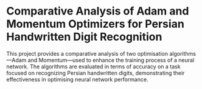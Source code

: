 # Comparative Analysis of Adam and Momentum Optimizers for Persian Handwritten Digit Recognition
This project provides a comparative analysis of two optimisation algorithms—Adam and Momentum—used to enhance the training process of a neural network. The algorithms are evaluated in terms of accuracy on a task focused on recognizing Persian handwritten digits, demonstrating their effectiveness in optimising neural network performance.

